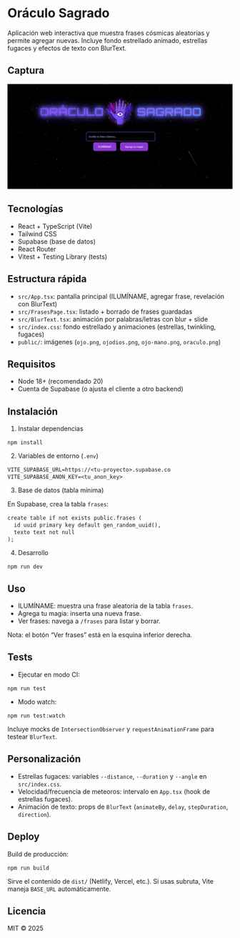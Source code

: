 # Oráculo Sagrado

Aplicación web interactiva que muestra frases cósmicas aleatorias y permite agregar nuevas. Incluye fondo estrellado animado, estrellas fugaces y efectos de texto con BlurText.

## Captura

![Oráculo Sagrado](public/oraculo.png)

## Tecnologías

- React + TypeScript (Vite)
- Tailwind CSS
- Supabase (base de datos)
- React Router
- Vitest + Testing Library (tests)

## Estructura rápida

- `src/App.tsx`: pantalla principal (ILUMÍNAME, agregar frase, revelación con BlurText)
- `src/FrasesPage.tsx`: listado + borrado de frases guardadas
- `src/BlurText.tsx`: animación por palabras/letras con blur + slide
- `src/index.css`: fondo estrellado y animaciones (estrellas, twinkling, fugaces)
- `public/`: imágenes (`ojo.png`, `ojodios.png`, `ojo-mano.png`, `oraculo.png`)

## Requisitos

- Node 18+ (recomendado 20)
- Cuenta de Supabase (o ajusta el cliente a otro backend)

## Instalación

1) Instalar dependencias

```
npm install
```

2) Variables de entorno (`.env`)

```
VITE_SUPABASE_URL=https://<tu-proyecto>.supabase.co
VITE_SUPABASE_ANON_KEY=<tu_anon_key>
```

3) Base de datos (tabla mínima)

En Supabase, crea la tabla `frases`:

```
create table if not exists public.frases (
  id uuid primary key default gen_random_uuid(),
  texto text not null
);
```

4) Desarrollo

```
npm run dev
```

## Uso

- ILUMÍNAME: muestra una frase aleatoria de la tabla `frases`.
- Agrega tu magia: inserta una nueva frase.
- Ver frases: navega a `/frases` para listar y borrar.

Nota: el botón “Ver frases” está en la esquina inferior derecha.

## Tests

- Ejecutar en modo CI:

```
npm run test
```

- Modo watch:

```
npm run test:watch
```

Incluye mocks de `IntersectionObserver` y `requestAnimationFrame` para testear `BlurText`.

## Personalización

- Estrellas fugaces: variables `--distance`, `--duration` y `--angle` en `src/index.css`.
- Velocidad/frecuencia de meteoros: intervalo en `App.tsx` (hook de estrellas fugaces).
- Animación de texto: props de `BlurText` (`animateBy`, `delay`, `stepDuration`, `direction`).

## Deploy

Build de producción:

```
npm run build
```

Sirve el contenido de `dist/` (Netlify, Vercel, etc.). Si usas subruta, Vite maneja `BASE_URL` automáticamente.

## Licencia

MIT © 2025


